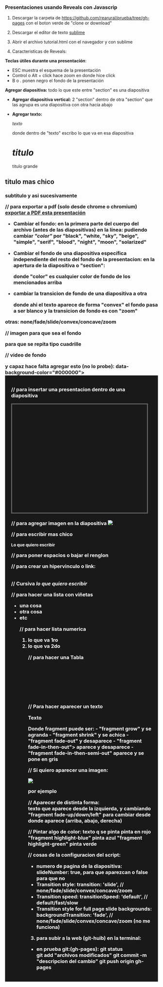 ### Presentaciones usando Reveals con Javascrip

1) Descargar la carpeta de https://github.com/rearural/prueba/tree/gh-pages con el boton verde de "clone or download"

2) Descargar el editor de texto [sublime](https://www.sublimetext.com/)

3) Abrir el archivo tutorial.html con el navegador y con sublime

4) Caracteristicas de Reveals:

__Teclas útiles durante una presentación__:
-  ESC muestra el esquema de la presentación
-  Control o Alt + click hace zoom en donde hice click
- B o . ponen negro el fondo de la presentación

__Agregar diapositiva:__ todo lo que este entre "section" es una diapositiva
<section>

</section>

- __Agregar diapositiva vertical:__ 2 "section" dentro de otra "section" que las agrupa es una diapositiva con otra hacia abajo
<section>
  <section>

  </section>
  <section>

  </section>
</section>

- __Agregar texto:__
_<p>texto</p>_ donde dentro de "texto" escribo lo que va en esa diapositiva
_<h1> titulo </h1>_ titulo grande
<h2> titulo mas chico
<h3> subtitulo y asi sucesivamente

// para exportar a pdf (solo desde chrome o chromium)
<a href="https://github.com/presentacion.js#pdf-export">exportar a PDF esta presentación</a>

- __Cambiar el fondo__: en la primera parte del cuerpo del archivo (antes de las diapositivas) en la línea:
_<link rel="stylesheet" href="css/theme/color.css" id="theme">_ pudiendo cambiar _"color"_ por "black", "white, "sky", "beige", "simple", "serif", "blood", "night", "moon", "solarized"

- __Cambiar el fondo de una diapositiva específica independiente del resto del fondo de la presentacion:__ en la apertura de la diapositiva o "section":
	_<section data-background="color">_ donde "color" es cualquier color de fondo de los mencionados arriba

- __cambiar la transicion de fondo de una diapositiva a otra__
  <section data-transition="convex" data-background="white" data-background-transition="zoom">
	donde ahi el texto aparece de forma "convex" el fondo pasa a ser blanco y la transicion de fondo es con "zoom"
otras: none/fade/slide/convex/concave/zoom

// imagen para que sea el fondo
<section data-background="imagen.jpg">
<section data-background="imagen.jpg" data-background-repeat="repeat" data-background-size="500px"> para que se repita tipo cuadrille

// video de fondo
<section data-background-video="video.webm">
 y capaz hace falta agregar esto (no lo probe): data-background-color="#000000">
  <div style="background-color: rgba(0, 0, 0, 0.9); color: #fff; padding: 20px;">

// para insertar una presentacion dentro de una diapositiva
<iframe data-src="https://www.presentacion1.com" width="445" height="355" frameborder="0" marginwidth="0" marginheight="0" scrolling="no" style="border:3px solid #666; margin-bottom:5px; max-width: 100%;" allowfullscreen> </iframe>


// para agregar imagen en la diapositiva
<img src="imgagen.png"/>

// para escribir mas chico
<p o h1 o h2> <small> Lo que quiero escribir </small> </p o /h1 o /h2>

// para poner espacios o bajar el renglon
<BR>

// para crear un hipervinculo o link:
 <a href="https://pagina_web">lo q aparece en la diapositiva</a>

// Cursiva
 <em>lo que quiero escribir</em>


// para hacer una lista con viñetas
 <ul>
	 <li>una cosa</li>
	 <li>otra cosa</li>
	 <li>etc</li>

// para hacer lista numerica
	 <ol>
		 <li>lo que va 1ro</li>
		 <li>lo que va 2do</li>

// para hacer una Tabla
<table>
	<thead>
		<tr>
			<th>Item</th>
			<th>Value</th>
			<th>Quantity</th>
		</tr>
	</thead>
	<tbody>
		<tr>
			<td>Apples</td>
			<td>$1</td>
			<td>7</td>
		</tr>
		<tr>
			<td>Lemonade</td>
			<td>$2</td>
			<td>18</td>
		</tr>
		<tr>
			<td>Bread</td>
			<td>$3</td>
			<td>2</td>
		</tr>
	</tbody>
</table>


 // Para hacer aparecer un texto
 <p o h1 o h2 class="fragment"> Texto</p o h1 o h2>
 Donde fragment puede ser: - "fragment grow" y se agranda
                           - "fragment shrink" y se achica
                           - "fragment fade-out" y desaparece
                           - "fragment fade-in-then-out"> aparece y desaparece
                           - "fragment fade-in-then-semi-out" aparece y se pone en gris

// Si quiero aparecer una imagen:
	<p class="fragment"> <img src="imagen.jpg"/> </p> por ejemplo

// Aparecer de distinta forma:
<span style="display: inline-block;" class="fragment fade-right"> texto que aparece desde la izquierda, </span>
 y cambiando "fragment fade-up/down/left" para cambiar desde donde aparece (arriba, abajo, derecha)

 // Pintar algo de color:
 <span class="fragment highlight-red">texto q se pinta</span> pinta en rojo
 "fragment highlight-blue" pinta azul
 "fragment highlight-green" pinta verde

// cosas de la configuracion del script:
- numero de pagina de la diapositiva: slideNumber: true, para que aparezcan o false para que no
- Transition style: transition: 'slide', // none/fade/slide/convex/concave/zoom
- Transition speed: transitionSpeed: 'default', // default/fast/slow
- Transition style for full page slide backgrounds: backgroundTransition: 'fade', // none/fade/slide/convex/concave/zoom (no me funciona)

3) para subir a la web (git-huib) en la terminal:
- en prueba git:(gh-pages):
 git status  
 git add "archivos modificados"
 git commit -m "descripcion del cambio"
 git push origin gh-pages
